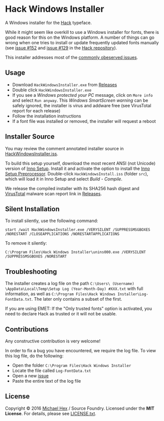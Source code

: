 # Hack Windows Installer

A Windows installer for the [Hack](https://github.com/chrissimpkins/Hack) typeface.

While it might seem like overkill to use a Windows installer for fonts, there is good reason for this on the Windows platform. A number of things can go wrong when one tries to install or update frequently updated fonts manually (see [issue #152](https://github.com/chrissimpkins/Hack/issues/152) and [issue #129](https://github.com/chrissimpkins/Hack/issues/129) in the [Hack repository](https://github.com/chrissimpkins/Hack/)). 

This installer addresses most of the [commonly obeserved issues](https://github.com/source-foundry/Hack-windows-installer/blob/master/FontInstallationIssues.md).


## Usage

- Download `HackWindowsInstaller.exe` from [Releases](https://github.com/source-foundry/Hack-windows-installer/releases/latest)
- Double click `HackWindowsInstaller.exe`
- If you see a *Windows protected your PC* message, click on `More info` and select `Run anyway`. This *Windows SmartScreen warning* can be safely ignored, the installer is virus and addware free (see VirusTotal report for each release) 
- Follow the installation instructions
- If a font file was installed or removed, the installer will request a reboot

## Installer Source

You may review the comment annotated installer source in [HackWindowsInstaller.iss](https://github.com/source-foundry/Hack-windows-installer/blob/master/src/HackWindowsInstaller.iss).

To build this setup yourself, download the most recent ANSI (not Unicode) version of [Inno Setup](http://www.jrsoftware.org/isdl.php). Install it and activate the option to install the [Inno Setup Preprocessor](http://www.jrsoftware.org/ispphelp/). Double-click `HackWindowsInstall.iss` (folder `src`), which will load it in Inno Setup and select *Build* - *Compile*.

We release the compiled installer with its SHA256 hash digest and [VirusTotal](https://virustotal.com/en/) malware scan report link in [Releases](https://github.com/source-foundry/Hack-windows-installer/releases/latest).


## Silent Installation

To install silently, use the following command:

 ``start /wait HackWindowsInstaller.exe /VERYSILENT /SUPPRESSMSGBOXES /NORESTART /CLOSEAPPLICATIONS /NORESTARTAPPLICATIONS``

To remove it silently:

 ``C:\Program Files\Hack Windows Installer\unins000.exe /VERYSILENT /SUPPRESSMSGBOXES /NORESTART``


## Troubleshooting

The installer creates a log file on the path `C:\Users\ (Username) \AppData\Local\Temp\Setup Log (Year-Month-Day) #XXX.txt` with full information, as well as `C:\Program Files\Hack Windows Installer\Log-FontData.txt`. The later only contains a subset of the first. 

If you are using EMET: If the "Only trusted fonts" option is activated, you need to declare Hack as trusted or it will not be usable.


## Contributions

Any constructive contribution is very welcome! 

In order to fix a bug you have encountered, we require the log file. To view this log file, do the following:

- Open the folder `C:\Program Files\Hack Windows Installer`
- Locate the file called `Log-FontData.txt`
- Open a new [issue](https://github.com/source-foundry/Hack-windows-installer/issues/new)
- Paste the entire text of the log file  


## License
Copyright © 2016 [Michael Hex](http://www.texhex.info/) / Source Foundry. Licensed under the **MIT License**. For details, please see [LICENSE.txt](https://github.com/source-foundry/Hack-windows-installer/blob/master/LICENSE.txt).
